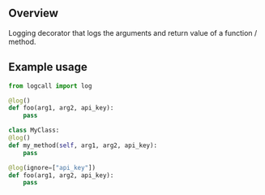 ## Overview

Logging decorator that logs the arguments and return value of a function / method.

## Example usage

```py
from logcall import log

@log()
def foo(arg1, arg2, api_key):
    pass

class MyClass:
@log()
def my_method(self, arg1, arg2, api_key):
    pass

@log(ignore=["api_key"])
def foo(arg1, arg2, api_key):
    pass

```
